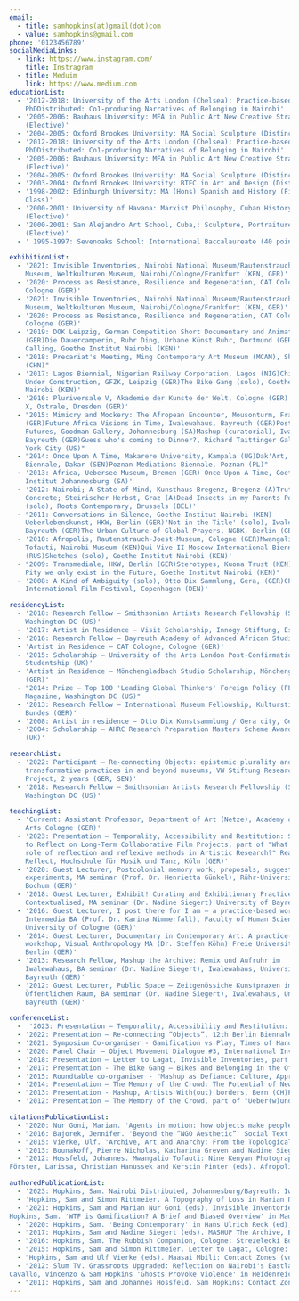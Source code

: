```yaml
---
email: 
  - title: samhopkins(at)gmail(dot)com
  - value: samhopkins@gmail.com
phone: '0123456789'
socialMediaLinks:
  - link: https://www.instagram.com/
    title: Instragram
  - title: Meduim
    link: https://www.medium.com
educationList:
  - '2012-2018: University of the Arts London (Chelsea): Practice-based
    PhDDistributed: Co1-producing Narratives of Belonging in Nairobi'
  - '2005-2006: Bauhaus University: MFA in Public Art New Creative Strategies
    (Elective)'
  - '2004-2005: Oxford Brookes University: MA Social Sculpture (Distinction)'
  - '2012-2018: University of the Arts London (Chelsea): Practice-based
    PhDDistributed: Co1-producing Narratives of Belonging in Nairobi'
  - '2005-2006: Bauhaus University: MFA in Public Art New Creative Strategies
    (Elective)'
  - '2004-2005: Oxford Brookes University: MA Social Sculpture (Distinction)'
  - '2003-2004: Oxford Brookes University: BTEC in Art and Design (Distinction)'
  - '1998-2002: Edinburgh University: MA (Hons) Spanish and History (First
    Class)'
  - '2000-2001: University of Havana: Marxist Philosophy, Cuban History
    (Elective)'
  - '2000-2001: San Alejandro Art School, Cuba,: Sculpture, Portraiture
    (Elective)'
  - ' 1995-1997: Sevenoaks School: International Baccalaureate (40 points)'

exhibitionList:
  - '2021: Invisible Inventories, Nairobi National Museum/Rautenstrauch-Joest
    Museum, Weltkulturen Museum, Nairobi/Cologne/Frankfurt (KEN, GER)'
  - '2020: Process as Resistance, Resilience and Regeneration, CAT Cologne,
    Cologne (GER)'
  - '2021: Invisible Inventories, Nairobi National Museum/Rautenstrauch-Joest
    Museum, Weltkulturen Museum, Nairobi/Cologne/Frankfurt (KEN, GER)'
  - '2020: Process as Resistance, Resilience and Regeneration, CAT Cologne,
    Cologne (GER)'
  - '2019: DOK Leipzig, German Competition Short Documentary and Animated Film
    (GER)Die Dauercamperin, Ruhr Ding, Urbane Künst Ruhr, Dortmund (GER)GZ
    Calling, Goethe Institut Nairobi (KEN)'
  - "2018: Precariat's Meeting, Ming Contemporary Art Museum (MCAM), Shanghai
    (CHN)"
  - '2017: Lagos Biennial, Nigerian Railway Corporation, Lagos (NIG)Chinafrika:
    Under Construction, GFZK, Leipzig (GER)The Bike Gang (solo), Goethe Institut
    Nairobi (KEN)'
  - '2016: Pluriversale V, Akademie der Kunste der Welt, Cologne (GER) -error:
    X, Ostrale, Dresden (GER)'
  - "2015: Mimicry and Mockery: The Afropean Encounter, Mousonturm, Frankfurt
    (GER)Future Africa Visions in Time, Iwalewahaus, Bayreuth (GER)Post African
    Futures, Goodman Gallery, Johannesburg (SA)Mashup (curatorial), Iwalewahaus,
    Bayreuth (GER)Guess who's coming to Dinner?, Richard Taittinger Gallery, New
    York City (US)"
  - "2014: Once Upon A Time, Makarere University, Kampala (UG)Dak'Art, Dakar
    Biennale, Dakar (SEN)Poznan Mediations Biennale, Poznan (PL)"
  - '2013: Africa, Uebersee Museum, Bremen (GER) Once Upon A Time, Goethe
    Institut Johannesburg (SA)'
  - '2012: Nairobi; A State of Mind, Kunsthaus Bregenz, Bregenz (A)Truth is
    Concrete; Steirischer Herbst, Graz (A)Dead Insects in my Parents Pool
    (solo), Roots Contemporary, Brussels (BEL)'
  - "2011: Conversations in Silence, Goethe Institut Nairobi (KEN)
    Ueberlebenskunst, HKW, Berlin (GER)'Not in the Title' (solo), Iwalewa Haus,
    Bayreuth (GER)The Urban Culture of Global Prayers, NGBK, Berlin (GER)"
  - '2010: Afropolis, Rautenstrauch-Joest-Museum, Cologne (GER)Mwangalio
    Tofauti, Nairobi Museum (KEN)Qui Vive II Moscow International Biennale
    (RUS)Sketches (solo), Goethe Institut Nairobi (KEN)'
  - "2009: Transmediale, HKW, Berlin (GER)Sterotypes, Kuona Trust (KEN)It's a
    Pity we only exist in the Future, Goethe Institut Nairobi (KEN)"
  - '2008: A Kind of Ambiguity (solo), Otto Dix Sammlung, Gera, (GER)CPH:DOX,
    International Film Festival, Copenhagen (DEN)'

residencyList:
  - '2018: Research Fellow — Smithsonian Artists Research Fellowship (SARF),
    Washington DC (US)'
  - '2017: Artist in Residence — Visit Scholarship, Innogy Stiftung, Essen (GER)'
  - '2016: Research Fellow — Bayreuth Academy of Advanced African Studies (GER)'
  - 'Artist in Residence — CAT Cologne, Cologne (GER)'
  - '2015: Scholarship — University of the Arts London Post-Confirmation
    Studentship (UK)'
  - 'Artist in Residence — Mönchengladbach Studio Scholarship, Mönchengladbach
    (GER)'
  - "2014: Prize — Top 100 'Leading Global Thinkers' Foreign Policy (FP)
    Magazine, Washington DC (US)"
  - '2013: Research Fellow — International Museum Fellowship, Kulturstiftung des
    Bundes (GER)'
  - '2008: Artist in residence — Otto Dix Kunstsammlung / Gera city, Gera (GER)'
  - '2004: Scholarship — AHRC Research Preparation Masters Scheme Award, Oxford
    (UK)'

researchList:
  - '2022: Participant — Re-connecting Objects: epistemic plurality and
    transformative practices in and beyond museums, VW Stiftung Research
    Project, 2 years (GER, SEN)'
  - '2018: Research Fellow — Smithsonian Artists Research Fellowship (SARF),
    Washington DC (US)'

teachingList:
  - 'Current: Assistant Professor, Department of Art (Netze), Academy of Media
    Arts Cologne (GER)'
  - '2023: Presentation — Temporality, Accessibility and Restitution: Strategies
    to Reflect on Long-Term Collaborative Film Projects, part of "What is the
    role of reflection and reflexive methods in Artistic Research?" React and
    Reflect, Hochschule für Musik und Tanz, Köln (GER)'
  - '2020: Guest Lecturer, Postcolonial memory work; proposals, suggestions,
    experiments, MA seminar (Prof. Dr. Henrietta Günkel), Rühr-Universität
    Bochum (GER)'
  - '2018: Guest Lecturer, Exhibit! Curating and Exhibitionary Practice
    Contextualised, MA seminar (Dr. Nadine Siegert) University of Bayreuth GER)'
  - '2016: Guest Lecturer, I post there for I am — a practice-based workshop,
    Intermedia BA (Prof. Dr. Karina Nimmerfall), Faculty of Human Science,
    University of Cologne (GER)'
  - '2014: Guest Lecturer, Documentary in Contemporary Art: A practice-based
    workshop, Visual Anthropology MA (Dr. Steffen Köhn) Freie Universität,
    Berlin (GER)'
  - '2013: Research Fellow, Mashup the Archive: Remix und Aufruhr im
    Iwalewahaus, BA seminar (Dr. Nadine Siegert), Iwalewahaus, Universität
    Bayreuth (GER)'
  - '2012: Guest Lecturer, Public Space — Zeitgenössiche Kunstpraxen im
    Öffentlichen Raum, BA seminar (Dr. Nadine Siegert), Iwalewahaus, Universität
    Bayreuth (GER)'

conferenceList:
  -  '2023: Presentation — Temporality, Accessibility and Restitution: Strategies to Reflect on Long-Term Collaborative Film Projects, part of "What is the role of reflection and reflexive methods in Artistic Research?" React and Reflect, Hochschule für Musik und Tanz, Köln (GER)'
  - '2022: Presentation — Re-connecting “Objects”, 12th Berlin Biennale, Kunstwerke, Berlin (GER)Presentation — Simba Mbili: Potential Histories of the Man-Eaters of Tsavo, Menagerie virtueller Tiere, Rühr Universität Bochum'
  - '2021: Symposium Co-organiser - Gamification vs Play, Times of Hands, The Academy of the Arts of the World, Cologne (GER)'
  - '2020: Panel Chair — Object Movement Dialogue #3, International Inventories Programme (IIP), Rautenstrauch-Joest Museum, Cologne (GER)'
  - '2018: Presentation — Letter to Lagat, Invisible Inventories, part of "Contemporary African artistic practice: political forms and issues", Musée d’Aquitaine and LAM, Bordeaux (FRA)'
  - '2017: Presentation - The Bike Gang — Bikes and Belonging in the Off Road Base, part of "Mediating senses of belonging: Aesthetics, affects, ethnography", Congress for the Deutsche Gesellschaft für Völkerkunde (DGV), Berlin (GER)'
  - '2015: Roundtable co-organiser - "Mashup as Defiance: Culture, Appropriation, Post-colonialism" and "Aura: The Object in Postcolonial Art collections", Mashup exhibition, Bayreuth (GER)'
  - '2014: Presentation — The Memory of the Crowd: The Potential of New Media Platforms to reimagine Narratives in Kenya, School of Oriental and African Studies, London (UK)Presentation — Channels through the institution — Undermining the colonial legacy of museums and expositions, part of "Crawling Doubles. Colonial Collecting and Affect", 8th Berlin Biennale, Berlin (GER) Presentation — Mashup the Archive: Remix and Tumult at the Iwalewahaus, part of "Collecting Geographies - Global Programming and Museums of Modern Art", Stedelijk Museum Amsterdam (NL)'
  - "2013: Presentation - Mashup, Artists With(out) borders, Bern (CH)Presentation — Conceptualising Future, Bayreuth Academy of Advanced African Studies (GER)Presentation — Art as an Argument; with Brian O'Doherty and Eugen Gomringer, Bayreuth Kunsthalle, (GER)"
  - '2012: Presentation — The Memory of the Crowd, part of "Ueber(w)unden; Art in troubled times", Goethe Institut Johannesburg (SA)'

citationsPublicationList:
  - "2020: Nur Goni, Marian. 'Agents in motion: how objects make people move. An interview with Sam Hopkins and Simon Rittmeier' Third Text Africa, no. 12, August 2020"
  - "2016: Bajorek, Jennifer. 'Beyond the “NGO Aesthetic”' Social Text 127, Vol. 34, No. 2, June 2016 Marcel, Olivier. 'Ochuo, Du Bidonville Au Cube Blanc: Géographie D'une Rencontre Globale.' Cahiers D'Études Africaines 56, no. 223 (2016)"
  - "2015: Vierke, Ulf. 'Archive, Art and Anarchy: From the Topological Archive to the Anarchic Archive', African Arts, vol. 48, no. 2 summer 2015"
  - "2013: Bounakoff, Pierre Nicholas, Katharina Greven and Nadine Siegert eds, Iwalewa: Four Views into Contemporary Africa, Iwalewahaus: Bayreuth"
  - "2012: Hossfeld, Johannes. Mwangalio Tofauti: Nine Kenyan Photographers, Nairobi, Native Intelligence
Förster, Larissa, Christian Hanussek and Kerstin Pinter (eds). Afropolis: City/Media/Art, Johannesburg: Jacana Media"

authoredPublicationList:
  - '2023: Hopkins, Sam. Nairobi Distributed, Johannesburg/Bayreuth: Iwalewa Books (upcoming)'
  - 'Hopkins, Sam and Simon Rittmeier. A Topography of Loss in Marian Nur Goni (eds) Trouble Dans Les Collections (#4, March 2023)'
  - "2021: Hopkins, Sam and Marian Nur Goni (eds), Invisible Inventories — the zine,Jo'burg/Bayreuth: Iwalewa Books
Hopkins, Sam. 'WTF is Gamification? A Brief and Biased Overview' in Madhusree Dutta (ed) CC: (vol 2. 2021), Cologne: Academy of the Arts of the World"
  - "2020: Hopkins, Sam. 'Being Contemporary' in Hans Ulrich Reck (ed), Journal der KHM #12, Cologne: Kunsthochschule für Medien"
  - "2017: Hopkins, Sam and Nadine Siegert (eds). MASHUP The Archive, Berlin: Revolver Books"
  - "2016: Hopkins, Sam. The Rubbish Companion, Cologne: Strezelecki Books"
  - "2015: Hopkins, Sam and Simon Rittmeier. Letter to Lagat, Cologne: Strzelecki Books"
  - "Hopkins, Sam and Ulf Vierke (eds). Maasai Mbili: Contact Zones (vol 13), Nairobi: Native Intelligence"
  - "2012: Slum TV. Grassroots Upgraded: Reflection on Nairobi's Eastlands, Oostkamp: Stichting Kunstboak,
Cavallo, Vincenzo & Sam Hopkins 'Ghosts Provoke Violence' in Heidenreich-Seleme, Lien and S O'Toole (eds), Über(W)unden: Art in Troubled Times, Johannesburg: Jacana Media"
  - "2011: Hopkins, Sam and Johannes Hossfeld. Sam Hopkins: Contact Zones (vol 2), Nairobi: Native Intelligence"
---
```

